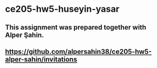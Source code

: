 # ce205-hw5-huseyin-yasar
## This assignment was prepared together with Alper Şahin.
## https://github.com/alpersahin38/ce205-hw5-alper-sahin/invitations
 
